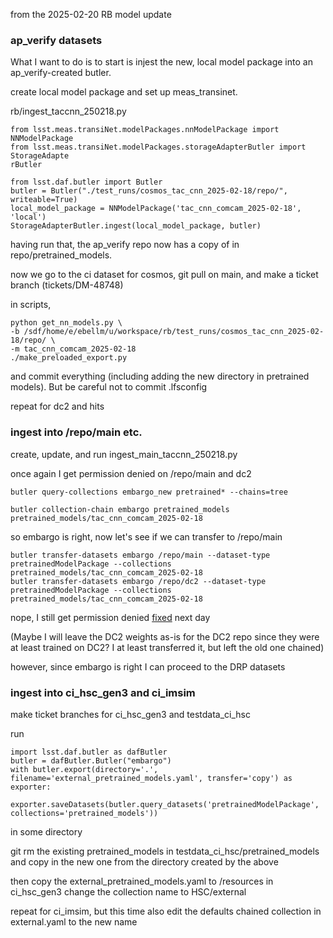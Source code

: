 
from the 2025-02-20 RB model update

### ap_verify datasets

What I want to do is to start is injest the new, local model package into an ap_verify-created butler.

create local model package and set up meas_transinet.


rb/ingest_taccnn_250218.py
```
from lsst.meas.transiNet.modelPackages.nnModelPackage import NNModelPackage
from lsst.meas.transiNet.modelPackages.storageAdapterButler import StorageAdapte
rButler

from lsst.daf.butler import Butler
butler = Butler("./test_runs/cosmos_tac_cnn_2025-02-18/repo/", writeable=True)
local_model_package = NNModelPackage('tac_cnn_comcam_2025-02-18', 'local')
StorageAdapterButler.ingest(local_model_package, butler)
```

having run that, the ap_verify repo now has a copy of in repo/pretrained_models.

now we go to the ci dataset for cosmos, git pull on main, and make a ticket branch (tickets/DM-48748)

in scripts, 
```
python get_nn_models.py \
-b /sdf/home/e/ebellm/u/workspace/rb/test_runs/cosmos_tac_cnn_2025-02-18/repo/ \
-m tac_cnn_comcam_2025-02-18
./make_preloaded_export.py
```

and commit everything (including adding the new directory in pretrained models).  But be careful not to commit .lfsconfig

repeat for dc2 and hits

### ingest into /repo/main etc.

create, update, and run
ingest_main_taccnn_250218.py

once again I get permission denied on /repo/main and dc2

```
butler query-collections embargo_new pretrained* --chains=tree

```

```
butler collection-chain embargo pretrained_models pretrained_models/tac_cnn_comcam_2025-02-18
```

so embargo is right, now let's see if we can transfer to /repo/main

```
butler transfer-datasets embargo /repo/main --dataset-type pretrainedModelPackage --collections pretrained_models/tac_cnn_comcam_2025-02-18 
butler transfer-datasets embargo /repo/dc2 --dataset-type pretrainedModelPackage --collections pretrained_models/tac_cnn_comcam_2025-02-18 
```

nope, I still get permission denied
[fixed](https://rubin-obs.slack.com/archives/C07QM71HQ68/p1740162453676829?thread_ts=1704744671.524439&cid=C07QM71HQ68) next day

(Maybe I will leave the DC2 weights as-is for the DC2 repo since they were at least trained on DC2?  I at least transferred it, but left the old one chained)

however, since embargo is right I can proceed to the DRP datasets


### ingest into ci_hsc_gen3 and ci_imsim

make ticket branches for ci_hsc_gen3 and testdata_ci_hsc

run

```
import lsst.daf.butler as dafButler
butler = dafButler.Butler("embargo")
with butler.export(directory='.', filename='external_pretrained_models.yaml', transfer='copy') as exporter:
    exporter.saveDatasets(butler.query_datasets('pretrainedModelPackage', collections='pretrained_models'))
```

in some directory

git rm the existing pretrained_models in testdata_ci_hsc/pretrained_models and copy in the new one from the directory created by the above

then copy the external_pretrained_models.yaml to /resources in ci_hsc_gen3
change the collection name to HSC/external


repeat for ci_imsim, but this time also edit the defaults chained collection in external.yaml to the new name
